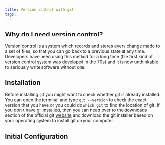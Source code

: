 ```yaml
---
title: Version control with git
tags:
---
```


## Why do I need version control?
Version control is a system which records and stores every change made to a set of files, so that you can go back to a previous state at any time. Developers have been using this method for a long time (the first kind of version control system was developed in the 70s) and it is now unthinkable to seriously write software without one.

<!-- more -->

## Installation
Before installing git you might want to check whether git is already installed. You can open the terminal and type `git --version` to check the exact version that you have or you could do `which git` to find the location of git. If you don't have git installed, then you can head over to the downloads section of the official git [website](https://git-scm.com/downloads) and download the git installer based on your operating system to install git on your computer.

## Initial Configuration
